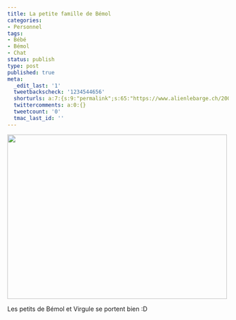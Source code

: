 ```yaml
---
title: La petite famille de Bémol
categories:
- Personnel
tags:
- Bébé
- Bémol
- Chat
status: publish
type: post
published: true
meta:
  _edit_last: '1'
  tweetbackscheck: '1234544656'
  shorturls: a:7:{s:9:"permalink";s:65:"https://www.alienlebarge.ch/2008/06/05/la-petite-famille-de-bemol/";s:7:"tinyurl";s:25:"https://tinyurl.com/benycn";s:4:"isgd";s:17:"https://is.gd/iATk";s:5:"bitly";s:18:"https://bit.ly/zSE1";s:5:"snipr";s:22:"https://snipr.com/bem6w";s:5:"snurl";s:22:"https://snurl.com/bem6w";s:7:"snipurl";s:24:"https://snipurl.com/bem6w";}
  twittercomments: a:0:{}
  tweetcount: '0'
  tmac_last_id: ''
---
```

<img class="alignnone size-medium wp-image-526" title="Virgule et ses petits" src="https://dlgjp9x71cipk.cloudfront.net/2008/06/1906104019141589911.jpeg" alt="" width="500" height="375" />

Les petits de Bémol et Virgule se portent bien :D
